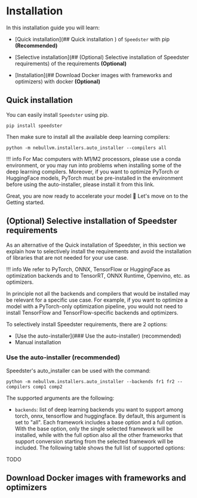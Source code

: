 # Installation
In this installation guide you will learn:

- [Quick installation](## Quick installation ) of `Speedster` with pip **(Recommended)** 

- [Selective installation](## (Optional) Selective installation of Speedster requirements) of the requirements **(Optional)** 

- [Installation](## Download Docker images with frameworks and optimizers) with docker **(Optional)** 

## Quick installation 
You can easily install `Speedster` using pip.

    pip install speedster

Then make sure to install all the available deep learning compilers:

    python -m nebullvm.installers.auto_installer --compilers all


!!! info
    For Mac computers with M1/M2 processors, please use a conda environment, or you may run into problems when installing some of the deep learning compilers.
    Moreover, if you want to optimize PyTorch or HuggingFace models, PyTorch must be pre-installed in the environment before using the auto-installer, please install it from this link.

Great, you are now ready to accelerate your model 🚀 Let's move on to the Getting started.

## (Optional) Selective installation of Speedster requirements
As an alternative of the Quick installation of Speedster, in this section we explain how to selectively install the requirements and avoid the installation of libraries that are not needed for your use case. 

!!! info
    We refer to PyTorch, ONNX, TensorFlow or HuggingFace as optimization backends and to TensorRT, ONNX Runtime, Openvino, etc. as optimizers.
    
In principle not all the backends and compilers that would be installed may be relevant for a specific use case. For example, if you want to optimize a model with a PyTorch-only optimization pipeline, you would not need to install TensorFlow and TensorFlow-specific backends and optimizers.

To selectively install Speedster requirements, there are 2 options:

- [Use the auto-installer](### Use the auto-installer) (recommended)
- Manual installation

### Use the auto-installer (recommended)

Speedster's auto_installer can be used with the command:

    python -m nebullvm.installers.auto_installer --backends fr1 fr2 --compilers comp1 comp2

The supported arguments are the following:

- `backends`: list of deep learning backends you want to support among torch, onnx, tensorflow and huggingface. By default, this argument is set to "all". Each framework includes a base option and a full option. With the base option, only the single selected framework will be installed, while with the full option also all the other frameworks that support conversion starting from the selected framework will be included. The following table shows the full list of supported options:

TODO

## Download Docker images with frameworks and optimizers